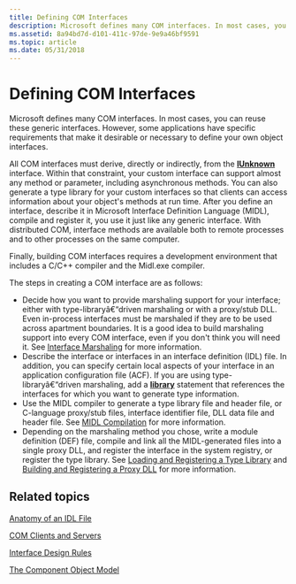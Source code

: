 ```yaml
---
title: Defining COM Interfaces
description: Microsoft defines many COM interfaces. In most cases, you can reuse these generic interfaces. However, some applications have specific requirements that make it desirable or necessary to define your own object interfaces.
ms.assetid: 8a94bd7d-d101-411c-97de-9e9a46bf9591
ms.topic: article
ms.date: 05/31/2018
---
```


# Defining COM Interfaces

Microsoft defines many COM interfaces. In most cases, you can reuse these generic interfaces. However, some applications have specific requirements that make it desirable or necessary to define your own object interfaces.

All COM interfaces must derive, directly or indirectly, from the [**IUnknown**](/windows/desktop/api/Unknwn/nn-unknwn-iunknown) interface. Within that constraint, your custom interface can support almost any method or parameter, including asynchronous methods. You can also generate a type library for your custom interfaces so that clients can access information about your object's methods at run time. After you define an interface, describe it in Microsoft Interface Definition Language (MIDL), compile and register it, you use it just like any generic interface. With distributed COM, interface methods are available both to remote processes and to other processes on the same computer.

Finally, building COM interfaces requires a development environment that includes a C/C++ compiler and the Midl.exe compiler.

The steps in creating a COM interface are as follows:

-   Decide how you want to provide marshaling support for your interface; either with type-libraryâ€“driven marshaling or with a proxy/stub DLL. Even in-process interfaces must be marshaled if they are to be used across apartment boundaries. It is a good idea to build marshaling support into every COM interface, even if you don't think you will need it. See [Interface Marshaling](interface-marshaling.md) for more information.
-   Describe the interface or interfaces in an interface definition (IDL) file. In addition, you can specify certain local aspects of your interface in an application configuration file (ACF). If you are using type-libraryâ€“driven marshaling, add a [**library**](https://docs.microsoft.com/windows/desktop/Midl/library) statement that references the interfaces for which you want to generate type information.
-   Use the MIDL compiler to generate a type library file and header file, or C-language proxy/stub files, interface identifier file, DLL data file and header file. See [MIDL Compilation](midl-compilation.md) for more information.
-   Depending on the marshaling method you chose, write a module definition (DEF) file, compile and link all the MIDL-generated files into a single proxy DLL, and register the interface in the system registry, or register the type library. See [Loading and Registering a Type Library](loading-and-registering-a-type-library.md) and [Building and Registering a Proxy DLL](building-and-registering-a-proxy-dll.md) for more information.

## Related topics

<dl> <dt>

[Anatomy of an IDL File](anatomy-of-an-idl-file.md)
</dt> <dt>

[COM Clients and Servers](com-clients-and-servers.md)
</dt> <dt>

[Interface Design Rules](interface-design-rules.md)
</dt> <dt>

[The Component Object Model](the-component-object-model.md)
</dt> </dl>

 

 




